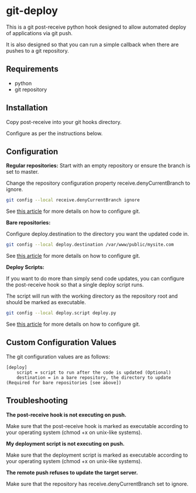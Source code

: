 git-deploy
===============
This is a git post-receive python hook designed to allow automated deploy of applications via git push.

It is also designed so that you can run a simple callback when there are pushes to a git repository.

Requirements
---------------
* python
* git repository

Installation
---------------
Copy post-receive into your git hooks directory.

Configure as per the instructions below.

Configuration
---------------
**Regular repositories:**
Start with an empty repository or ensure the branch is set to master.

Change the repository configuration property receive.denyCurrentBranch to ignore.
```bash
git config --local receive.denyCurrentBranch ignore
```
See [this article](https://www.kernel.org/pub/software/scm/git/docs/git-config.html) for more details on how to configure git.

**Bare repositories:**

Configure deploy.destination to the directory you want the updated code in. 
```bash
git config --local deploy.destination /var/www/public/mysite.com
```
See [this article](https://www.kernel.org/pub/software/scm/git/docs/git-config.html) for more details on how to configure git.

**Deploy Scripts:**

If you want to do more than simply send code updates, you can configure the post-receive hook so that a single deploy script runs.

The script will run with the working directory as the repository root and should be marked as executable.

```bash
git config --local deploy.script deploy.py
```
See [this article](https://www.kernel.org/pub/software/scm/git/docs/git-config.html) for more details on how to configure git.

Custom Configuration Values
---------------
The git configuration values are as follows:

    [deploy]
        script = script to run after the code is updated (Optional)
        destination = in a bare repository, the directory to update (Required for bare repositories [see above])

Troubleshooting
---------------
**The post-receive hook is not executing on push.**

Make sure that the post-receive hook is marked as executable according to your operating system (chmod +x on unix-like systems).

**My deployment script is not executing on push.**

Make sure that the deployment script is marked as executable according to your operating system (chmod +x on unix-like systems).

**The remote push refuses to update the target server.**

Make sure that the repository has receive.denyCurrentBranch set to ignore.
